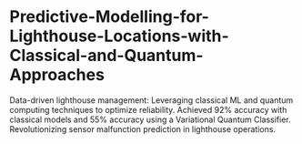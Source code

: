 # Predictive-Modelling-for-Lighthouse-Locations-with-Classical-and-Quantum-Approaches
Data-driven lighthouse management: Leveraging classical ML and quantum computing techniques to optimize reliability. Achieved 92% accuracy with classical models and 55% accuracy using a Variational Quantum Classifier. Revolutionizing sensor malfunction prediction in lighthouse operations.
